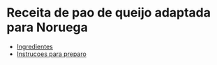 # Receita de pao de queijo adaptada para Noruega
- [Ingredientes](Ingredientes.md)
- [Instrucoes para preparo](Modo_de_preparo.md)
